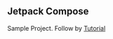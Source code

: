 ## Jetpack Compose


Sample Project.
Follow by [Tutorial](https://developer.android.com/jetpack/compose/tutorial?hl=ko&continue=https%3A%2F%2Fdeveloper.android.com%2Fcourses%2Fpathways%2Fcompose%3Fhl%3Dko%23article-https%3A%2F%2Fdeveloper.android.com%2Fjetpack%2Fcompose%2Ftutorial)
